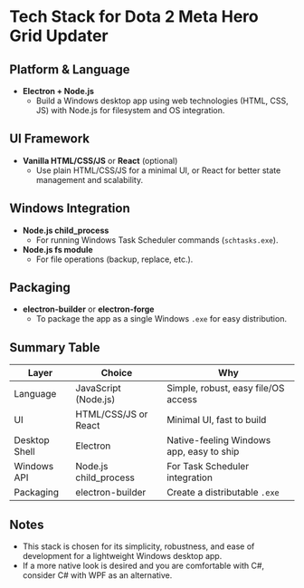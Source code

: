 # Tech Stack for Dota 2 Meta Hero Grid Updater

## Platform & Language
- **Electron + Node.js**
  - Build a Windows desktop app using web technologies (HTML, CSS, JS) with Node.js for filesystem and OS integration.

## UI Framework
- **Vanilla HTML/CSS/JS** or **React** (optional)
  - Use plain HTML/CSS/JS for a minimal UI, or React for better state management and scalability.

## Windows Integration
- **Node.js child_process**
  - For running Windows Task Scheduler commands (`schtasks.exe`).
- **Node.js fs module**
  - For file operations (backup, replace, etc.).

## Packaging
- **electron-builder** or **electron-forge**
  - To package the app as a single Windows `.exe` for easy distribution.

## Summary Table

| Layer         | Choice                | Why                                      |
|---------------|-----------------------|------------------------------------------|
| Language      | JavaScript (Node.js)  | Simple, robust, easy file/OS access      |
| UI            | HTML/CSS/JS or React  | Minimal UI, fast to build                |
| Desktop Shell | Electron              | Native-feeling Windows app, easy to ship |
| Windows API   | Node.js child_process | For Task Scheduler integration           |
| Packaging     | electron-builder      | Create a distributable `.exe`            |

## Notes
- This stack is chosen for its simplicity, robustness, and ease of development for a lightweight Windows desktop app.
- If a more native look is desired and you are comfortable with C#, consider C# with WPF as an alternative. 